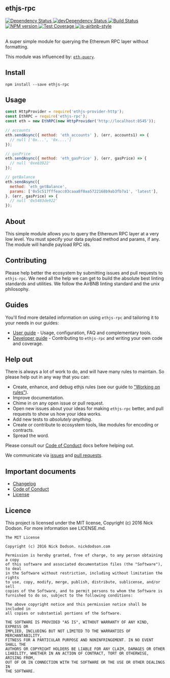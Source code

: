 ## ethjs-rpc

<div>
  <!-- Dependency Status -->
  <a href="https://david-dm.org/ethjs/ethjs-rpc">
    <img src="https://david-dm.org/ethjs/ethjs-rpc.svg"
    alt="Dependency Status" />
  </a>

  <!-- devDependency Status -->
  <a href="https://david-dm.org/ethjs/ethjs-rpc#info=devDependencies">
    <img src="https://david-dm.org/ethjs/ethjs-rpc/dev-status.svg" alt="devDependency Status" />
  </a>

  <!-- Build Status -->
  <a href="https://travis-ci.org/ethjs/ethjs-rpc">
    <img src="https://travis-ci.org/ethjs/ethjs-rpc.svg"
    alt="Build Status" />
  </a>

  <!-- NPM Version -->
  <a href="https://www.npmjs.org/package/ethjs-rpc">
    <img src="http://img.shields.io/npm/v/ethjs-rpc.svg"
    alt="NPM version" />
  </a>

  <!-- Test Coverage -->
  <a href="https://coveralls.io/r/ethjs/ethjs-rpc">
    <img src="https://coveralls.io/repos/github/ethjs/ethjs-rpc/badge.svg" alt="Test Coverage" />
  </a>

  <!-- Javascript Style -->
  <a href="http://airbnb.io/javascript/">
    <img src="https://img.shields.io/badge/code%20style-airbnb-brightgreen.svg" alt="js-airbnb-style" />
  </a>
</div>

<br />

A super simple module for querying the Ethereum RPC layer without formatting.

This module was influenced by: [`eth-query`](https://github.com/ethereumjs/eth-query).

## Install

```
npm install --save ethjs-rpc
```

## Usage

```js
const HttpProvider = require('ethjs-provider-http');
const EthRPC = require('ethjs-rpc');
const eth = new EthRPC(new HttpProvider('http://localhost:8545'));

// accounts
eth.sendAsync({ method: 'eth_accounts' }, (err, accounts1) => {
  // null ['0x...', '0x....']
});

// gasPrice
eth.sendAsync({ method: 'eth_gasPrice' }, (err, gasPrice) => {
  // null '0xe83922'
});

// getBalance
eth.sendAsync({
  method: 'eth_getBalance',
  params: ['0x5c517fffeacc03caaa8f0aa5722168b9ab3fb7a1', 'latest'],
}, (err, gasPrice) => {
  // null '0x5483de922'
});
```

## About

This simple module allows you to query the Ethereum RPC layer at a very low level. You must specify your data payload method and params, if any. The module will handle payload RPC ids.

## Contributing

Please help better the ecosystem by submitting issues and pull requests to `ethjs-rpc`. We need all the help we can get to build the absolute best linting standards and utilities. We follow the AirBNB linting standard and the unix philosophy.

## Guides

You'll find more detailed information on using `ethjs-rpc` and tailoring it to your needs in our guides:

- [User guide](docs/user-guide.md) - Usage, configuration, FAQ and complementary tools.
- [Developer guide](docs/developer-guide.md) - Contributing to `ethjs-rpc` and writing your own code and coverage.

## Help out

There is always a lot of work to do, and will have many rules to maintain. So please help out in any way that you can:

- Create, enhance, and debug ethjs rules (see our guide to ["Working on rules"](./github/CONTRIBUTING.md)).
- Improve documentation.
- Chime in on any open issue or pull request.
- Open new issues about your ideas for making `ethjs-rpc` better, and pull requests to show us how your idea works.
- Add new tests to *absolutely anything*.
- Create or contribute to ecosystem tools, like modules for encoding or contracts.
- Spread the word.

Please consult our [Code of Conduct](CODE_OF_CONDUCT.md) docs before helping out.

We communicate via [issues](https://github.com/ethjs/ethjs-rpc/issues) and [pull requests](https://github.com/ethjs/ethjs-rpc/pulls).

## Important documents

- [Changelog](CHANGELOG.md)
- [Code of Conduct](CODE_OF_CONDUCT.md)
- [License](https://raw.githubusercontent.com/ethjs/ethjs-rpc/master/LICENSE)

## Licence

This project is licensed under the MIT license, Copyright (c) 2016 Nick Dodson. For more information see LICENSE.md.

```
The MIT License

Copyright (c) 2016 Nick Dodson. nickdodson.com

Permission is hereby granted, free of charge, to any person obtaining a copy
of this software and associated documentation files (the "Software"), to deal
in the Software without restriction, including without limitation the rights
to use, copy, modify, merge, publish, distribute, sublicense, and/or sell
copies of the Software, and to permit persons to whom the Software is
furnished to do so, subject to the following conditions:

The above copyright notice and this permission notice shall be included in
all copies or substantial portions of the Software.

THE SOFTWARE IS PROVIDED "AS IS", WITHOUT WARRANTY OF ANY KIND, EXPRESS OR
IMPLIED, INCLUDING BUT NOT LIMITED TO THE WARRANTIES OF MERCHANTABILITY,
FITNESS FOR A PARTICULAR PURPOSE AND NONINFRINGEMENT. IN NO EVENT SHALL THE
AUTHORS OR COPYRIGHT HOLDERS BE LIABLE FOR ANY CLAIM, DAMAGES OR OTHER
LIABILITY, WHETHER IN AN ACTION OF CONTRACT, TORT OR OTHERWISE, ARISING FROM,
OUT OF OR IN CONNECTION WITH THE SOFTWARE OR THE USE OR OTHER DEALINGS IN
THE SOFTWARE.
```
